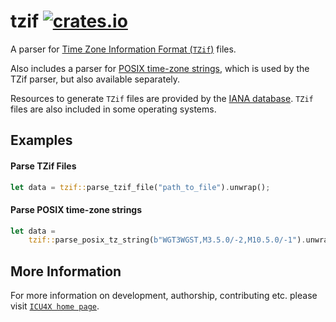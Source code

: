 # tzif [![crates.io](https://img.shields.io/crates/v/tzif)](https://crates.io/crates/tzif)

A parser for [Time Zone Information Format (`TZif`)](https://tools.ietf.org/id/draft-murchison-tzdist-tzif-00.html) files.

Also includes a parser for [POSIX time-zone strings](https://www.gnu.org/software/libc/manual/html_node/TZ-Variable.html),
which is used by the TZif parser, but also available separately.

Resources to generate `TZif` files are provided by the [IANA database](https://www.iana.org/time-zones).
`TZif` files are also included in some operating systems.

## Examples

#### Parse TZif Files
```rust
let data = tzif::parse_tzif_file("path_to_file").unwrap();
```

#### Parse POSIX time-zone strings
```rust
let data =
    tzif::parse_posix_tz_string(b"WGT3WGST,M3.5.0/-2,M10.5.0/-1").unwrap();
```

## More Information

For more information on development, authorship, contributing etc. please visit [`ICU4X home page`](https://github.com/unicode-org/icu4x).
